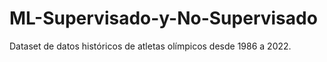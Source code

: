 # ML-Supervisado-y-No-Supervisado
Dataset de datos históricos de atletas olímpicos desde 1986 a 2022.
